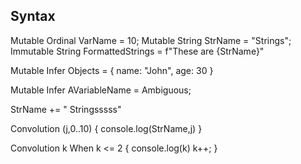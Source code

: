 
## Syntax


Mutable Ordinal VarName = 10;
Mutable String StrName = "Strings";
Immutable String FormattedStrings = f"These are {StrName}"

Mutable Infer Objects = {
    name: "John",
    age: 30
}

Mutable Infer AVariableName = Ambiguous;


StrName += " Stringsssss"

Convolution (j,0..10) {
    console.log(StrName,j)
}

Convolution k When k <= 2 {
    console.log(k)
    k++;
}


